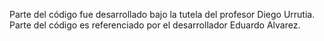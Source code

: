 Parte del código fue desarrollado bajo la tutela del profesor Diego Urrutia. Parte del código es referenciado por el desarrollador Eduardo Alvarez.
